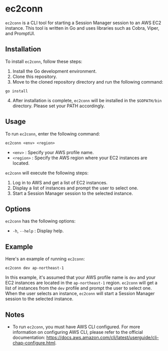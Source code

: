 # ec2conn

`ec2conn` is a CLI tool for starting a Session Manager session to an AWS EC2 instance. This tool is written in Go and uses libraries such as Cobra, Viper, and PromptUI.

## Installation

To install `ec2conn`, follow these steps:

1. Install the Go development environment.
2. Clone this repository.
3. Move to the cloned repository directory and run the following command:

```
go install
```


4. After installation is complete, `ec2conn` will be installed in the `$GOPATH/bin` directory. Please set your PATH accordingly.

## Usage

To run `ec2conn`, enter the following command:

```
ec2conn <env> <region>
```


- `<env>` : Specify your AWS profile name.
- `<region>` : Specify the AWS region where your EC2 instances are located.

`ec2conn` will execute the following steps:

1. Log in to AWS and get a list of EC2 instances.
2. Display a list of instances and prompt the user to select one.
3. Start a Session Manager session to the selected instance.

## Options

`ec2conn` has the following options:

- `-h`, `--help` : Display help.

## Example

Here's an example of running `ec2conn`:

```
ec2conn dev ap-northeast-1
```


In this example, it's assumed that your AWS profile name is `dev` and your EC2 instances are located in the `ap-northeast-1` region. `ec2conn` will get a list of instances from the `dev` profile and prompt the user to select one. When the user selects an instance, `ec2conn` will start a Session Manager session to the selected instance.

## Notes

- To run `ec2conn`, you must have AWS CLI configured. For more information on configuring AWS CLI, please refer to the official documentation: https://docs.aws.amazon.com/cli/latest/userguide/cli-chap-configure.html.
